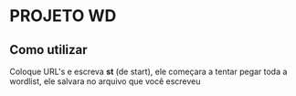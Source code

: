 # PROJETO WD

## Como utilizar
Coloque URL's e escreva **st** (de start), ele começara a tentar pegar toda a wordlist, ele salvara no arquivo que você escreveu
